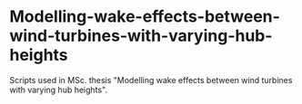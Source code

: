 # Modelling-wake-effects-between-wind-turbines-with-varying-hub-heights
Scripts used in MSc. thesis "Modelling wake effects between wind turbines with varying hub heights".  
